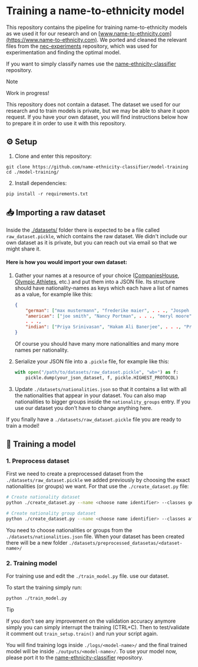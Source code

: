 # Training a name-to-ethnicity model

This repository contains the pipeline for training name-to-ethnicity models as we used it for our research and on [www.name-to-ethnicity.com](https://www.name-to-ethnicity.com). We ported and cleaned the relevant files from the [nec-experiments](https://github.com/name-ethnicity-classifier/nec-experiments) repository, which was used for experimentation and finding the optimal model.

If you want to simply classify names use the [name-ethnicity-classifier](https://github.com/name-ethnicity-classifier/name-ethnicity-classifier) repository.

> [!NOTE]
> Work in progress!
>
> This repository does not contain a dataset. The dataset we used for our research and to train models is private, but we may be able to share it upon request.
> If you have your own dataset, you will find instructions below how to prepare it in order to use it with this repository.

## ⚙️ Setup
1. Clone and enter this repository:
```
git clone https://github.com/name-ethnicity-classifier/model-training
cd ./model-training/
```

2. Install dependencies:
```
pip install -r requirements.txt
```

## 📥 Importing a raw dataset
Inside the [./datasets/](./datasets/) folder there is expected to be a file called ``raw_dataset.pickle``, which contains the raw dataset. We didn't include our own dataset as it is private, but you can reach out via email so that we might share it.

#### Here is how you would import your own dataset:

1. Gather your names at a resource of your choice ([CompaniesHouse](https://www.gov.uk/government/organisations/companies-house), [Olympic Athletes](https://www.kaggle.com/datasets/heesoo37/120-years-of-olympic-history-athletes-and-results), etc.) and put them into a JSON file. Its structure should have nationality-names as keys which each have a list of names as a value, for example like this:
   ```json
   {
       "german": ["max mustermann", "frederike maier", . . ., "Jospeh Söder"],
       "american": ["joe smith", "Nancy Portman", . . ., "meryl moore"],
       . . .,
       "indian": ["Priya Srinivasan", "Hakam Ali Banerjee", . . ., "Prasun Khan"]
   }
   ```
   Of course you should have many more nationalities and many more names per nationality. 

2. Serialize your JSON file into a ``.pickle`` file, for example like this:
   ```python
   with open("/path/to/datasets/raw_dataset.pickle", "wb+") as f:
       pickle.dump(your_json_dataset, f, pickle.HIGHEST_PROTOCOL)
   ```

3. Update ``./datasets/nationalities.json`` so that it contains a list with all the nationalities that appear in your dataset. You can also map nationalities to bigger groups inside the ``nationality_groups`` entry. If you use our dataset you don't have to change anything here.

If you finally have a ``./datasets/raw_dataset.pickle`` file you are ready to train a model!

## 🦾 Training a model

### 1. Preprocess dataset
First we need to create a preprocessed dataset from the ``./datasets/raw_dataset.pickle`` we added previously by choosing the exact nationalities (or groups) we want. For that use the ``./create_dataset.py`` file:

```bash
# Create nationality dataset
python ./create_dataset.py --name <choose name identifier> --classes german greek zimbabwean
```

```bash
# Create nationality group dataset
python ./create_dataset.py --name <choose name identifier> --classes african eastAsian --is_group_level
```

You need to choose nationalities or groups from the ``./datasets/nationalities.json`` file.
When your dataset has been created there will be a new folder ``./datasets/preprocessed_datasetas/<dataset-name>/`` 

### 2. Training model
For training use and edit the ``./train_model.py`` file. use our dataset.

To start the training simply run:
```bash
python ./train_model.py
```

> [!TIP]
> If you don't see any improvement on the validation accuracy anymore simply you can simply interrupt the training (CTRL+C). Then to test/validate it comment out ``train_setup.train()`` and run your script again.

You will find training logs inside ``./logs/<model-name>/`` and the final trained model will be inside ``./outputs/<model-name>/``.
To use your model now, please port it to the [name-ethnicity-classifier](https://github.com/name-ethnicity-classifier/name-ethnicity-classifier) repository.
